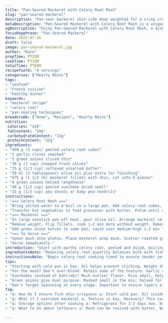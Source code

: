 ```yaml
---
title: "Pan-Seared Mackerel with Celery Root Mash"
slug: "pan-seared-mackerel"
description: "Pan-sear mackerel skin-side down weighted for a crisp crust. Celery root cubes cook 20 min with garlic and green onions, blitzed with softened butter and chives replacing parsley. Swap microgreens for pea shoots. Finish with sunchoke dice instead of kohlrabi. Oil drizzle and roasted green onions bring sharpness. Rest mackerel briefly off heat. Mix salt and pepper at each step. Mash not too smooth, some texture stays. Quick, earthy, bright herbal notes, a twist on traditional celery root mash. Cooking times slightly adapted for texture and flavor retention."
metaDescription: "Pan-Seared Mackerel with Celery Root Mash is a unique twist on a classic dish. Crisp fish, earthy mash, bright herbs for a delightful flavor."
ogDescription: "Enjoy Pan-Seared Mackerel with Celery Root Mash, a dish that brings together crispy mackerel and creamy, textured mash for a memorable meal."
focusKeyphrase: "Pan-Seared Mackerel"
date: 2025-07-26
draft: false
image: pan-seared-mackerel.jpg
author: "Kate"
prepTime: PT25M
cookTime: PT35M
totalTime: PT60M
recipeYield: "4 servings"
categories: ["Hearty Mains"]
tags:
- "seafood"
- "French cuisine"
- "healthy dinner"
keywords:
- "mackerel recipe"
- "celery root"
- "pan-searing techniques"
breadcrumb: ["Home", "Recipes", "Hearty Mains"]
nutrition: 
 calories: "420"
 fatContent: "29g"
 carbohydrateContent: "12g"
 proteinContent: "32g"
ingredients:
- "450 g (3 cups) peeled celery root cubes"
- "2 garlic cloves smashed"
- "3 green onions sliced thin"
- "30 g (1 cup) chopped fresh chives"
- "75 g (1/3 cup) softened unsalted butter"
- "30 ml (2 tablespoons) olive oil plus extra for finishing"
- "675 g (1 1/2 lb) mackerel fillets with skin, cut into 8 pieces"
- "4 green onions halved lengthwise"
- "40 g (1/2 cup) peeled sunchoke diced small"
- "15 g (1/2 cup) pea shoots or baby pea tendrils"
instructions:
- "=== Celery Root Mash ==="
- "Bring salted water to a boil in a large pot. Add celery root cubes, cook 20 min. Two minutes before done, toss in smashed garlic and sliced green onions. Drain immediately after cooking. Mix in chopped chives."
- "Transfer hot vegetables to food processor with butter. Pulse until mostly smooth but retaining some texture. Season with salt and pepper. Keep warm."
- "=== Mackerel ==="
- "In large nonstick pan off heat, pour olive oil. Arrange mackerel skin-side down. Salt and pepper. Weigh down fillets with a heavy pan or plate to press skin flat. Heat over medium-high for 5 min until skin crisps and browns deeply."
- "Remove weight. Flip fillets, cook 1-2 min more without weight. Remove fish, set aside on warm plate."
- "Add green onion halves to same pan, sauté over medium-high 1-2 min till slightly charred. Season with salt and pepper."
- "=== To Serve ==="
- "Spoon mash onto plates. Place mackerel atop mash. Scatter roasted green onions, sunchoke dices, and pea shoots over. Finish with a drizzle of good olive oil. Crack black pepper freely."
- "Serve immediately."
introduction: "Start with earthy celery root, peeled and diced, boiling in salted water. Garlic and sliced green onions join just before draining, adding a sharp aromatic punch. Blend with butter and chives for herbal brightness. This mash keeps some tooth against the creaminess—no overblending here. Skin-on mackerel, portioned and salted, hits an olive oil pool off heat. Weight presses skin flat for a crisp sear in 5 minutes. Flip carefully for a quick finish. Charred green onions sizzle in same pan, picking up fishiness and caramel sweetness. Sunchoke dices swap in for kohlrabi — a nutty ground note. Pea shoots replace cresson for fresh green pop. A drizzle of oil, a crack of pepper. Simple, focused, full of layers."
ingredientsNote: "Reducing celery root quantity balances bulk with fish. Chives swap parsley to brighten with slight oniony freshness. Garlic remains mild, blended into mash. Sunchoke replaces kohlrabi to avoid strong cabbage notes but retain texture. Pea shoots offer delicate greenery instead of peppery cresson. Olive oil quantity scales with stovetop searing needs, extra for finishing gives fruity lift. Butter softened not melted ensures emulsion with mash. Mackerel cut into 8 portions for quick even cooking and skin crispness. Green onions diced small in mash; halved for roasting to shift texture and flavor. All produce fresh and peeled thoroughly. Season each element carefully through process."
instructionsNote: "Begin celery root cooking timed to ensure tender yet firm cubes. Adding garlic and green onions late prevents overpowering cooking loss, adding freshness. Drain quickly, stir in herbs before blitzing. Processor pulses retain texture versus puree. Technique for crisp mackerel skin crucial—start with cold pan oil off heat placing fish to prevent sticking and curling. Weighting down ensures contact for browning. Flip briefly, avoid overcooking flesh. Immediately remove fish after cooking to rest; skin remains crisp. Using same pan for onions adds fond flavor, sauté till slightly charred, not limp. Assembly goes from warm mash mound, fish top, scatter greens and diced sunchoke contrasting crunch. Olive oil drizzle finishes with fruitiness, pepper brightens. Serve hot. Timing tweaked ±5 min for precise textures."
tips:
- "Starting with cold pan is key. Oil helps prevent sticking. Weight down the mackerel for crispy skin. Press firmly, but don’t overdo it. Rising temperatures mean better crust. Salt and pepper both sides before cooking. This enhances flavor. Timing? Crucial. Too long means dryness. Flip gently."
- "For the mash? Don't over-blend. Retain some of the texture. Garlic adds a nice note if added late. Green onions bring brightness. Mix chives in well. They add oniony freshness. Serve warm. Mash should contrast texture of fish. Use less salt in the water. Balances with mackerel."
- "Sunchokes instead of kohlrabi? Much nuttier flavor. Dice small, helps with cooking. Pea shoots as garnish? Great choice. Fresh and slightly sweet. Olive oil makes a difference. Great finishing flavor. Drizzle over just before serving. Adds depth and richness. Always taste as you go."
- "Green onions give dual purpose. Mashed small in the mix, halved for charring. This brings sweetness to contrast mackerel. Keep the boiling time short. Prevents mushiness; seek tender yet firm cubes. Drain immediately. Stirring in the herbs must happen while hot. Better infusion."
- "Don't forget seasoning at every stage. Important to ensure layers of flavor. Control your heat. Moderate to ensure fish cooks through without burning skin. Resting fish helps. Keeps the crispness intact. Timing for cooking mackerel adjusted for thickness. Every piece varies slightly."
faq:
- "q: How do I ensure fish skin crispness a: Start cold pan. Oil inside. Weight fish down. Medium-high heat. Watch closely. Flip once skin's golden. Quick on second side, 1-2 min. Rest before serving."
- "q: What if I overcook mackerel a: Texture is key. Recovery? Thin sauce on the side could help. Relies on moisture. Adding broth while serving also retains flavor. Herbs help counter dryness."
- "q: Storage options after cooking a: Refrigerate for 1-2 days max. Wrap tightly. Keeps flavors, but not same texture. Can also freeze, but best eaten fresh. Reheat gently, avoid microwave."
- "q: What to do about leftovers a: Mash can be revived with butter. Warm gently. Fish won't be same, but edible. Use in salads if you must. Last resort but acceptable."

---
```

